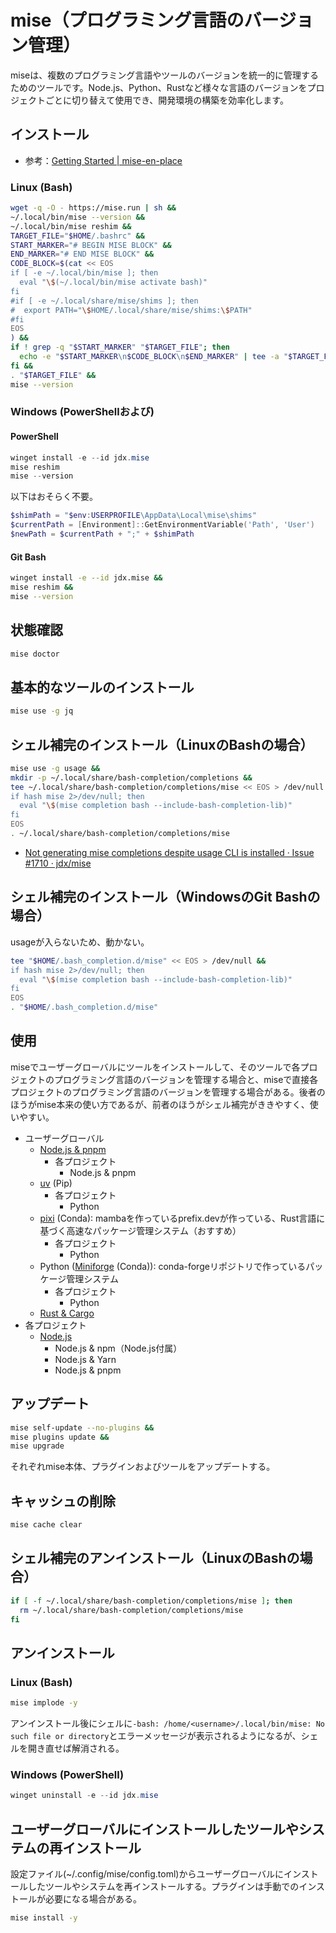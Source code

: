 # mise（プログラミング言語のバージョン管理）

miseは、複数のプログラミング言語やツールのバージョンを統一的に管理するためのツールです。Node.js、Python、Rustなど様々な言語のバージョンをプロジェクトごとに切り替えて使用でき、開発環境の構築を効率化します。

## インストール
- 参考：[Getting Started | mise-en-place](https://mise.jdx.dev/getting-started.html)

### Linux (Bash)
```bash
wget -q -O - https://mise.run | sh &&
~/.local/bin/mise --version &&
~/.local/bin/mise reshim &&
TARGET_FILE="$HOME/.bashrc" &&
START_MARKER="# BEGIN MISE BLOCK" &&
END_MARKER="# END MISE BLOCK" &&
CODE_BLOCK=$(cat << EOS
if [ -e ~/.local/bin/mise ]; then
  eval "\$(~/.local/bin/mise activate bash)"
fi
#if [ -e ~/.local/share/mise/shims ]; then
#  export PATH="\$HOME/.local/share/mise/shims:\$PATH"
#fi
EOS
) &&
if ! grep -q "$START_MARKER" "$TARGET_FILE"; then
  echo -e "$START_MARKER\n$CODE_BLOCK\n$END_MARKER" | tee -a "$TARGET_FILE" > /dev/null  
fi &&
. "$TARGET_FILE" &&
mise --version
```

### Windows (PowerShellおよび)
#### PowerShell
```powershell
winget install -e --id jdx.mise
mise reshim
mise --version
```

以下はおそらく不要。
```powershell
$shimPath = "$env:USERPROFILE\AppData\Local\mise\shims"
$currentPath = [Environment]::GetEnvironmentVariable('Path', 'User')
$newPath = $currentPath + ";" + $shimPath
```

#### Git Bash
```bash
winget install -e --id jdx.mise &&
mise reshim &&
mise --version
```

## 状態確認
```bash
mise doctor
```

## 基本的なツールのインストール
```bash
mise use -g jq
```

## シェル補完のインストール（LinuxのBashの場合）
```bash
mise use -g usage &&
mkdir -p ~/.local/share/bash-completion/completions &&
tee ~/.local/share/bash-completion/completions/mise << EOS > /dev/null &&
if hash mise 2>/dev/null; then
  eval "\$(mise completion bash --include-bash-completion-lib)"
fi
EOS
. ~/.local/share/bash-completion/completions/mise
```
- [Not generating mise completions despite usage CLI is installed · Issue #1710 · jdx/mise](https://github.com/jdx/mise/issues/1710)

## シェル補完のインストール（WindowsのGit Bashの場合）
usageが入らないため、動かない。
```bash
tee "$HOME/.bash_completion.d/mise" << EOS > /dev/null &&
if hash mise 2>/dev/null; then
  eval "\$(mise completion bash --include-bash-completion-lib)"
fi
EOS
. "$HOME/.bash_completion.d/mise"
```

## 使用
miseでユーザーグローバルにツールをインストールして、そのツールで各プロジェクトのプログラミング言語のバージョンを管理する場合と、miseで直接各プロジェクトのプログラミング言語のバージョンを管理する場合がある。後者のほうがmise本来の使い方であるが、前者のほうがシェル補完がききやすく、使いやすい。
- ユーザーグローバル
  - [Node.js & pnpm](pnpm-nodejs.md)
      - 各プロジェクト
          - Node.js & pnpm
  - [uv](uv-python.md) (Pip)
      - 各プロジェクト
          - Python
  - [pixi](pixi-python.md) (Conda): mambaを作っているprefix.devが作っている、Rust言語に基づく高速なパッケージ管理システム（おすすめ）
      - 各プロジェクト
          - Python
  - Python ([Miniforge](miniforge-python.md) (Conda)): conda-forgeリポジトリで作っているパッケージ管理システム
      - 各プロジェクト
          - Python
  - [Rust & Cargo](rust.md)
- 各プロジェクト
  - [Node.js](nodejs.md)
      - Node.js & npm（Node.js付属）
      - Node.js & Yarn
      - Node.js & pnpm

## アップデート
```bash
mise self-update --no-plugins &&
mise plugins update &&
mise upgrade
```
それぞれmise本体、プラグインおよびツールをアップデートする。

## キャッシュの削除
```bash
mise cache clear
```

## シェル補完のアンインストール（LinuxのBashの場合）
```bash
if [ -f ~/.local/share/bash-completion/completions/mise ]; then
  rm ~/.local/share/bash-completion/completions/mise
fi
```

## アンインストール
### Linux (Bash)
```bash
mise implode -y
```
アンインストール後にシェルに`-bash: /home/<username>/.local/bin/mise: No such file or directory`とエラーメッセージが表示されるようになるが、シェルを開き直せば解消される。

### Windows (PowerShell)
```powershell
winget uninstall -e --id jdx.mise
```

## ユーザーグローバルにインストールしたツールやシステムの再インストール
設定ファイル(~/.config/mise/config.toml)からユーザーグローバルにインストールしたツールやシステムを再インストールする。プラグインは手動でのインストールが必要になる場合がある。
```bash
mise install -y
```
